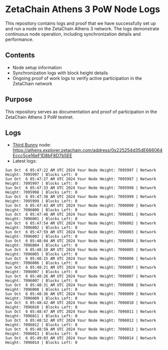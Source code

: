 # ZetaChain Athens 3 PoW Node Logs
This repository contains logs and proof that we have successfully set up and run a node on the ZetaChain Athens 3 network. The logs demonstrate continuous node operation, including synchronization details and performance.

## Contents
- Node setup information
- Synchronization logs with block height details
- Ongoing proof of work logs to verify active participation in the ZetaChain network

## Purpose
This repository serves as documentation and proof of participation in the ZetaChain Athens 3 PoW testnet.

## Logs

- [Third Bunny](https://thirdbunny.xyz/) node: https://athens.explorer.zetachain.com/address/0x225254d35dE666064Eccc5ce16eF1D8bF8D7b5EE
- Latest logs:
```
Sun Oct  6 05:47:22 AM UTC 2024 Your Node Height: 7095997 | Network Height: 7095997 | Blocks Left: 0
Sun Oct  6 05:47:27 AM UTC 2024 Your Node Height: 7095997 | Network Height: 7095997 | Blocks Left: 0
Sun Oct  6 05:47:33 AM UTC 2024 Your Node Height: 7095998 | Network Height: 7095998 | Blocks Left: 0
Sun Oct  6 05:47:38 AM UTC 2024 Your Node Height: 7095999 | Network Height: 7095999 | Blocks Left: 0
Sun Oct  6 05:47:43 AM UTC 2024 Your Node Height: 7096000 | Network Height: 7096000 | Blocks Left: 0
Sun Oct  6 05:47:48 AM UTC 2024 Your Node Height: 7096001 | Network Height: 7096001 | Blocks Left: 0
Sun Oct  6 05:47:54 AM UTC 2024 Your Node Height: 7096002 | Network Height: 7096002 | Blocks Left: 0
Sun Oct  6 05:47:59 AM UTC 2024 Your Node Height: 7096003 | Network Height: 7096003 | Blocks Left: 0
Sun Oct  6 05:48:04 AM UTC 2024 Your Node Height: 7096004 | Network Height: 7096004 | Blocks Left: 0
Sun Oct  6 05:48:10 AM UTC 2024 Your Node Height: 7096005 | Network Height: 7096005 | Blocks Left: 0
Sun Oct  6 05:48:15 AM UTC 2024 Your Node Height: 7096006 | Network Height: 7096006 | Blocks Left: 0
Sun Oct  6 05:48:21 AM UTC 2024 Your Node Height: 7096007 | Network Height: 7096007 | Blocks Left: 0
Sun Oct  6 05:48:26 AM UTC 2024 Your Node Height: 7096007 | Network Height: 7096007 | Blocks Left: 0
Sun Oct  6 05:48:31 AM UTC 2024 Your Node Height: 7096008 | Network Height: 7096008 | Blocks Left: 0
Sun Oct  6 05:48:36 AM UTC 2024 Your Node Height: 7096009 | Network Height: 7096009 | Blocks Left: 0
Sun Oct  6 05:48:42 AM UTC 2024 Your Node Height: 7096010 | Network Height: 7096010 | Blocks Left: 0
Sun Oct  6 05:48:47 AM UTC 2024 Your Node Height: 7096011 | Network Height: 7096011 | Blocks Left: 0
Sun Oct  6 05:48:52 AM UTC 2024 Your Node Height: 7096012 | Network Height: 7096012 | Blocks Left: 0
Sun Oct  6 05:48:58 AM UTC 2024 Your Node Height: 7096013 | Network Height: 7096013 | Blocks Left: 0
Sun Oct  6 05:49:03 AM UTC 2024 Your Node Height: 7096014 | Network Height: 7096014 | Blocks Left: 0
```
